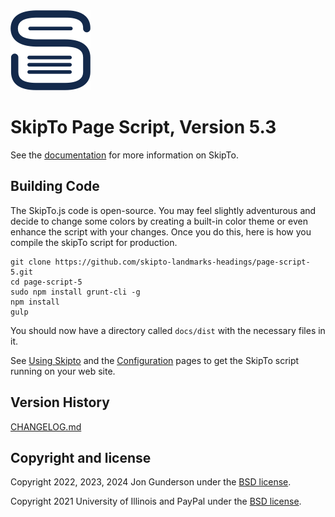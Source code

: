 
<img src="./images/skipto-128.png" alt="SkipTo logo"/>

# SkipTo Page Script, Version 5.3

See the [documentation](https://skipto-landmarks-headings.github.io/page-script-5/) for more information on SkipTo.

## Building Code

The SkipTo.js code is open-source. You may feel slightly adventurous and decide to change some colors by creating a built-in color theme or even enhance the script with your changes. Once you do this, here is how you compile the skipTo script for production.

```
git clone https://github.com/skipto-landmarks-headings/page-script-5.git
cd page-script-5
sudo npm install grunt-cli -g
npm install
gulp
```

You should now have a directory called `docs/dist` with the necessary files in it.

See [Using Skipto](https://skipto-landmarks-headings.github.io/page-script-5/using.html) and the [Configuration](https://skipto-landmarks-headings.github.io/page-script-5/config.html) pages to get the SkipTo script running on your web site.


## Version History

[CHANGELOG.md](CHANGELOG.md)

## Copyright and license

Copyright 2022, 2023, 2024 Jon Gunderson under the [BSD license](LICENSE.md).

Copyright 2021 University of Illinois and PayPal under the [BSD license](LICENSE.md).
